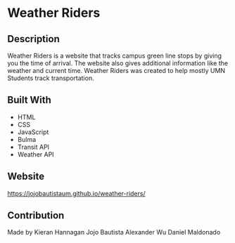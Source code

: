 # Weather Riders

## Description
Weather Riders is a website that tracks campus green line stops by giving you the time of arrival. The website also gives additional information like the weather and current time. Weather Riders was created to help mostly UMN Students track transportation.



## Built With
* HTML
* CSS
* JavaScript
* Bulma
* Transit API
* Weather API

## Website
https://jojobautistaum.github.io/weather-riders/

## Contribution
Made by 
Kieran Hannagan 
Jojo Bautista
Alexander Wu
Daniel Maldonado